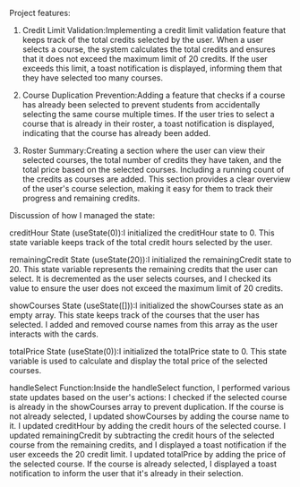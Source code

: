 Project features:
1. Credit Limit Validation:Implementing a credit limit validation feature that keeps track of the total credits selected by the user. When a user selects a course, the system calculates the total credits and ensures that it does not exceed the maximum limit of 20 credits. If the user exceeds this limit, a toast notification is displayed, informing them that they have selected too many courses.
  
2. Course Duplication Prevention:Adding a feature that checks if a course has already been selected to prevent students from accidentally selecting the same course multiple times. If the user tries to select a course that is already in their roster, a toast notification is displayed, indicating that the course has already been added.
  
3. Roster Summary:Creating a section where the user can view their selected courses, the total number of credits they have taken, and the total price based on the selected courses. Including a running count of the credits as courses are added. This section provides a clear overview of the user's course selection, making it easy for them to track their progress and remaining credits.

Discussion of how I managed the state:

creditHour State (useState(0)):I initialized the creditHour state to 0. This state variable keeps track of the total credit hours selected by the user.

remainingCredit State (useState(20)):I initialized the remainingCredit state to 20. This state variable represents the remaining credits that the user can select. It is decremented as the user selects courses, and I checked its value to ensure the user does not exceed the maximum limit of 20 credits.

showCourses State (useState([])):I initialized the showCourses state as an empty array. This state keeps track of the courses that the user has selected. I added and removed course names from this array as the user interacts with the cards.

totalPrice State (useState(0)):I initialized the totalPrice state to 0. This state variable is used to calculate and display the total price of the selected courses.

handleSelect Function:Inside the handleSelect function, I performed various state updates based on the user's actions:
I checked if the selected course is already in the showCourses array to prevent duplication.
If the course is not already selected, I updated showCourses by adding the course name to it.
I updated creditHour by adding the credit hours of the selected course.
I updated remainingCredit by subtracting the credit hours of the selected course from the remaining credits, and I displayed a toast notification if the user exceeds the 20 credit limit.
I updated totalPrice by adding the price of the selected course.
If the course is already selected, I displayed a toast notification to inform the user that it's already in their selection.
